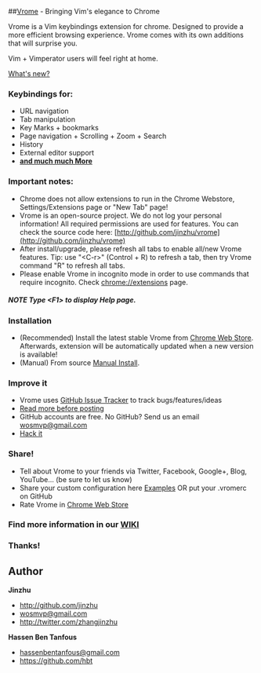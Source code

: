 ##[Vrome](http://github.com/jinzhu/vrome) - Bringing Vim's elegance to Chrome

Vrome is a Vim keybindings extension for chrome. Designed to provide a more efficient browsing experience. Vrome comes with its own additions that will surprise you.

Vim + Vimperator users will feel right at home.

[What's new?](https://github.com/jinzhu/vrome/blob/master/ChangeLog.mkd)

### Keybindings for:

* URL navigation
* Tab manipulation
* Key Marks + bookmarks
* Page navigation + Scrolling + Zoom + Search
* History
* External editor support
* [**and much much More**](https://github.com/jinzhu/vrome/blob/master/Features.mkd)

### Important notes:
* Chrome does not allow extensions to run in the Chrome Webstore, Settings/Extensions page or "New Tab" page!
* Vrome is an open-source project. We do not log your personal information! All required permissions are used for features. You can check the source code here: [http://github.com/jinzhu/vrome](http://github.com/jinzhu/vrome)
* After install/upgrade, please refresh all tabs to enable all/new Vrome features. Tip: use "\<C-r\>" (Control + R) to refresh a tab, then try Vrome command "R" to refresh all tabs.
* Please enable Vrome in incognito mode in order to use commands that require incognito. Check [chrome://extensions](chrome://extensions) page.
##### *NOTE* Type \<F1\> to display Help page.


### Installation

* (Recommended) Install the latest stable Vrome from [Chrome Web Store](https://chrome.google.com/webstore/detail/godjoomfiimiddapohpmfklhgmbfffjj/details). Afterwards, extension will be automatically updated when a new version is available!
* (Manual) From source [Manual Install](https://github.com/jinzhu/vrome/wiki/Manual-Install).

### Improve it
  * Vrome uses [GitHub Issue Tracker](https://github.com/jinzhu/vrome/issues) to track bugs/features/ideas
  * [Read more before posting](https://github.com/jinzhu/vrome/wiki/Issue-tracker)
  * GitHub accounts are free. No GitHub? Send us an email wosmvp@gmail.com
  * [Hack it](https://github.com/jinzhu/vrome/wiki/Collaboration-process)

### Share!
  * Tell about Vrome to your friends via Twitter, Facebook, Google+, Blog, YouTube...  (be sure to let us know)
  * Share your custom configuration here [Examples](https://github.com/jinzhu/vrome/wiki/Config-Examples) OR put your .vromerc on GitHub
  * Rate Vrome in [Chrome Web Store](https://chrome.google.com/webstore/detail/godjoomfiimiddapohpmfklhgmbfffjj/details)


### Find more information in our [WIKI](https://github.com/jinzhu/vrome/wiki)


### Thanks!

## Author ##
**Jinzhu**
 * <http://github.com/jinzhu>
 * <wosmvp@gmail.com>
 * <http://twitter.com/zhangjinzhu>

**Hassen Ben Tanfous**
 * <hassenbentanfous@gmail.com>
 * <https://github.com/hbt>
